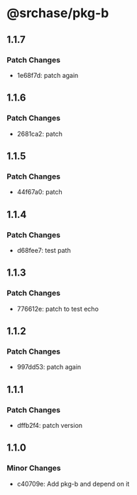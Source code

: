 # @srchase/pkg-b

## 1.1.7

### Patch Changes

- 1e68f7d: patch again

## 1.1.6

### Patch Changes

- 2681ca2: patch

## 1.1.5

### Patch Changes

- 44f67a0: patch

## 1.1.4

### Patch Changes

- d68fee7: test path

## 1.1.3

### Patch Changes

- 776612e: patch to test echo

## 1.1.2

### Patch Changes

- 997dd53: patch again

## 1.1.1

### Patch Changes

- dffb2f4: patch version

## 1.1.0

### Minor Changes

- c40709e: Add pkg-b and depend on it
